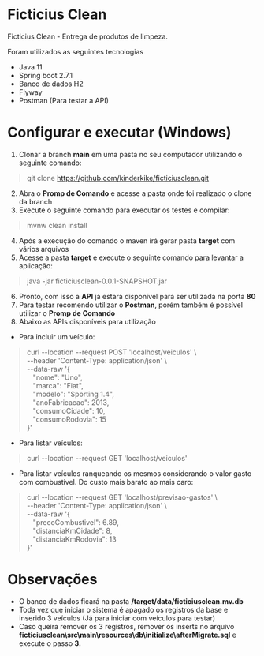 # Ficticius Clean
Ficticius Clean - Entrega de produtos de limpeza.

Foram utilizados as seguintes tecnologias
- Java 11
- Spring boot 2.7.1
- Banco de dados H2
- Flyway
- Postman (Para testar a API)

# Configurar e executar (Windows)

1. Clonar a branch **main** em uma pasta no seu computador utilizando o seguinte comando:
> git clone https://github.com/kinderkike/ficticiusclean.git

2. Abra o **Promp de Comando** e acesse a pasta onde foi realizado o clone da branch
3. Execute o seguinte comando para executar os testes e compilar:
> mvnw clean install
4. Após a execução do comando o maven irá gerar pasta **target** com vários arquivos
5. Acesse a pasta **target** e execute o seguinte comando para levantar a aplicação:
> java -jar ficticiusclean-0.0.1-SNAPSHOT.jar
6. Pronto, com isso a **API** já estará disponível para ser utilizada na porta **80**
7. Para testar recomendo utilizar o **Postman**, porém também é possível utilizar o 
**Promp de Comando**
8. Abaixo as APIs disponíveis para utilização
- Para incluir um veículo:
><p> curl --location --request POST 'localhost/veiculos' \<br>
>--header 'Content-Type: application/json' \<br>
>--data-raw '{<br>
>&nbsp;&nbsp;&nbsp;"nome": "Uno",<br>
>&nbsp;&nbsp;&nbsp;"marca": "Fiat",<br>
>&nbsp;&nbsp;&nbsp;"modelo": "Sporting 1.4",<br>
>&nbsp;&nbsp;&nbsp;"anoFabricacao": 2013,<br>
>&nbsp;&nbsp;&nbsp;"consumoCidade": 10,<br>
>&nbsp;&nbsp;&nbsp;"consumoRodovia": 15<br>
>}'</p>
- Para listar veículos:
> curl --location --request GET 'localhost/veiculos'
- Para listar veículos ranqueando os mesmos considerando o valor gasto com combustível. Do custo mais barato ao mais caro:
><p>curl --location --request GET 'localhost/previsao-gastos' \<br>
>--header 'Content-Type: application/json' \<br>
>--data-raw '{<br>
>&nbsp;&nbsp;&nbsp;"precoCombustivel": 6.89,<br>
>&nbsp;&nbsp;&nbsp;"distanciaKmCidade": 8,<br>
>&nbsp;&nbsp;&nbsp;"distanciaKmRodovia": 13<br>
>}'</p>

# Observações
- O banco de dados ficará na pasta **/target/data/ficticiusclean.mv.db**
- Toda vez que iniciar o sistema é apagado os registros da base e inserido 3 veículos (Já para iniciar com veículos para testar)
- Caso queira remover os 3 registros, remover os inserts no arquivo **ficticiusclean\src\main\resources\db\initialize\afterMigrate.sql** e execute o passo **3.**